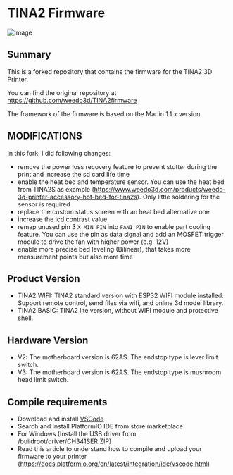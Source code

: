 # TINA2 Firmware

![image](http://www.weedo.ltd/wp-content/uploads/2019/11/TINA2.jpg)

## Summary

This is a forked repository that contains the firmware for the TINA2 3D Printer.

You can find the original repository at https://github.com/weedo3d/TINA2firmware

The framework of the firmware is based on the Marlin 1.1.x version.

## MODIFICATIONS

In this fork, I did following changes:

- remove the power loss recovery feature to prevent stutter during the print and increase the sd card life time
- enable the heat bed and temperature sensor. You can use the heat bed from TINA2S as example (https://www.weedo3d.com/products/weedo-3d-printer-accessory-hot-bed-for-tina2s). Only little soldering for the sensor is required
- replace the custom status screen with an heat bed alternative one
- increase the lcd contrast value
- remap unused pin 3 ```X_MIN_PIN``` into ```FAN1_PIN``` to enable part cooling feature. You can use the pin as data signal and add an MOSFET trigger module to drive the fan with higher power (e.g. 12V)
- enable more precise bed leveling (Bilinear), that takes more measurement points but also more time

## Product Version

- TINA2 WIFI: TINA2 standard version with ESP32 WIFI module installed. Support remote control, send files via wifi, and online 3d model library.
- TINA2 BASIC: TINA2 lite version, without WIFI module and protective shell.

## Hardware Version

- V2: The motherboard version is 62AS. The endstop type is lever limit switch.
- V3: The motherboard version is 62AS. The endstop type is mushroom head limit switch.

## Compile requirements

- Download and install [VSCode](https://code.visualstudio.com/)
- Search and install PlatformIO IDE from store marketplace
- For Windows (Install the USB driver from /buildroot/driver/CH341SER.ZIP)
- Read this article to understand how to compile and upload your firmware to your printer (https://docs.platformio.org/en/latest/integration/ide/vscode.html)
